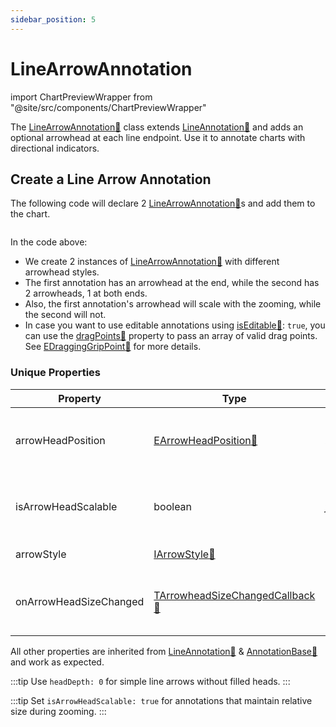 ```yaml
---
sidebar_position: 5
---
```


# LineArrowAnnotation

import ChartPreviewWrapper from "@site/src/components/ChartPreviewWrapper"

The [LineArrowAnnotation:blue_book:](https://www.scichart.com/documentation/js/v4/typedoc/classes/linearrowannotation.html) class extends [LineAnnotation:blue_book:](https://www.scichart.com/documentation/js/v4/typedoc/classes/lineannotation.html) and adds an optional arrowhead at each line endpoint. Use it to annotate charts with directional indicators.

## Create a Line Arrow Annotation

The following code will declare 2 [LineArrowAnnotation:blue_book:](https://www.scichart.com/documentation/js/v4/typedoc/classes/linearrowannotation.html)s and add them to the chart.

```ts showLineNumbers file=./demo.js start=#region_A_start end=#region_A_end
```

<ChartPreviewWrapper />

In the code above:

- We create 2 instances of [LineArrowAnnotation:blue_book:](https://www.scichart.com/documentation/js/v4/typedoc/classes/linearrowannotation.html) with different arrowhead styles.
- The first annotation has an arrowhead at the end, while the second has 2 arrowheads, 1 at both ends.
- Also, the first annotation's arrowhead will scale with the zooming, while the second will not.
- In case you want to use editable annotations using [isEditable:blue_book:](https://www.scichart.com/documentation/js/v4/typedoc/classes/linearrowannotation.html#iseditable): `true`, you can use the [dragPoints:blue_book:](https://www.scichart.com/documentation/js/v4/typedoc/classes/linearrowannotation.html#dragpoints) property to pass an array of valid drag points. See [EDraggingGripPoint:blue_book:](https://www.scichart.com/documentation/js/v4/typedoc/enums/edragginggrippoint.html) for more details.

### Unique Properties

| Property | Type | Default | Description |
|----------|------|---------|-------------|
| arrowHeadPosition | [EArrowHeadPosition:blue_book:](https://www.scichart.com/documentation/js/v4/typedoc/enums/earrowheadposition.html) | *End* | Where to place the arrowhead(s) -> Start, End, Start&End |
| isArrowHeadScalable | boolean | *false* | Whether to scale the arrowhead size with zooming. |
| arrowStyle | [IArrowStyle:blue_book:](https://www.scichart.com/documentation/js/v4/typedoc/interfaces/iarrowstyle.html) | - | Arrowhead style options. |
| onArrowHeadSizeChanged | [TArrowheadSizeChangedCallback:blue_book:](https://www.scichart.com/documentation/js/v4/typedoc/index.html#tarrowheadsizechangedcallback) | *undefined* | Callback to modify arrowhead size based on angle. |

All other properties are inherited from [LineAnnotation:blue_book:](https://www.scichart.com/documentation/js/v4/typedoc/classes/lineannotation.html) & [AnnotationBase:blue_book:](https://www.scichart.com/documentation/js/v4/typedoc/classes/annotationbase.html) and work as expected.

:::tip
Use `headDepth: 0` for simple line arrows without filled heads. 
:::

:::tip
Set `isArrowHeadScalable: true` for annotations that maintain relative size during zooming.
:::